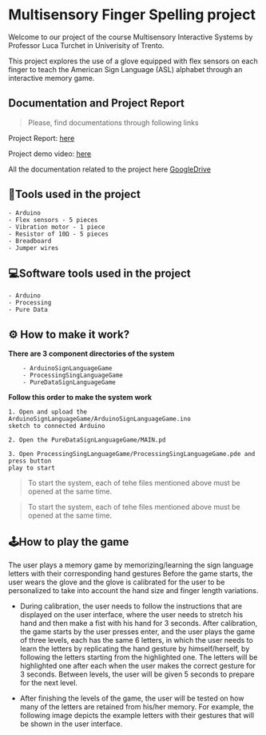 # Multisensory Finger Spelling project

Welcome to our project of the course Multisensory Interactive Systems by Professor Luca Turchet in Univerisity of Trento.

This project explores the use of a glove equipped with flex sensors on each finger to teach the American Sign Language (ASL) alphabet through an interactive memory game.


## Documentation and Project Report

> Please, find documentations through following links 

Project Report: [here](https://docs.google.com/document/d/1gL_c4BlxqP8ISIDm0Py-T-ePMDPG7qw1Fc6F-MYCPrk/edit?usp=sharing)

Project demo video: [here](https://drive.google.com/drive/folders/1hFU4EqIl6tcsIl3rfCUv7YJyBS03Tobo?usp=sharing)

All the documentation related to the project here [GoogleDrive](https://drive.google.com/drive/folders/1SSq1FzPsZK90wIQJlsbJ2PDyiV-El-Cn?usp=drive_link)
    
## 🔧Tools used in the project
    - Arduino
    - Flex sensors - 5 pieces
    - Vibration motor - 1 piece
    - Resistor of 10Ω - 5 pieces
    - Breadboard
    - Jumper wires

## 💻Software tools used in the project
    - Arduino
    - Processing
    - Pure Data

## ⚙️ How to make it work?

**There are 3 component directories of the system**
```
    - ArduinoSignLanguageGame
    - ProcessingSingLanguageGame
    - PureDataSignLanguageGame
```

**Follow this order to make the system work**

    1. Open and upload the ArduinoSignLanguageGame/ArduinoSignLanguageGame.ino 
    sketch to connected Arduino

    2. Open the PureDataSignLanguageGame/MAIN.pd

    3. Open ProcessingSingLanguageGame/ProcessingSingLanguageGame.pde and press button 
    play to start

> To start the system, each of tehe files mentioned above must be opened at the same time.

> To start the system, each of tehe files mentioned above must be opened at the same time.


## 🕹️How to play the game
The user plays a memory game by memorizing/learning the sign language letters with their corresponding hand gestures Before the game starts, the user wears the glove and the glove is calibrated for the user to be personalized to take into account the hand size and finger length variations. 


- During calibration, the user needs to follow the instructions that are displayed on the user interface, where the user needs to stretch his hand and then make a fist with his hand for 3 seconds. 
After calibration, the game starts by the user presses enter, and the user plays the game of three levels, each has the same 6 letters, in which the user needs to learn the letters by replicating the hand gesture by himself/herself,  by following the letters starting from the highlighted one. The letters will be highlighted one after each when the user makes the correct gesture for 3 seconds. Between levels, the user will be given 5 seconds to prepare for the next level. 

- After finishing the levels of the game, the user will be tested on how many of the letters are retained from his/her memory. For example, the following image depicts the example letters with their gestures that will be shown in the user interface.

